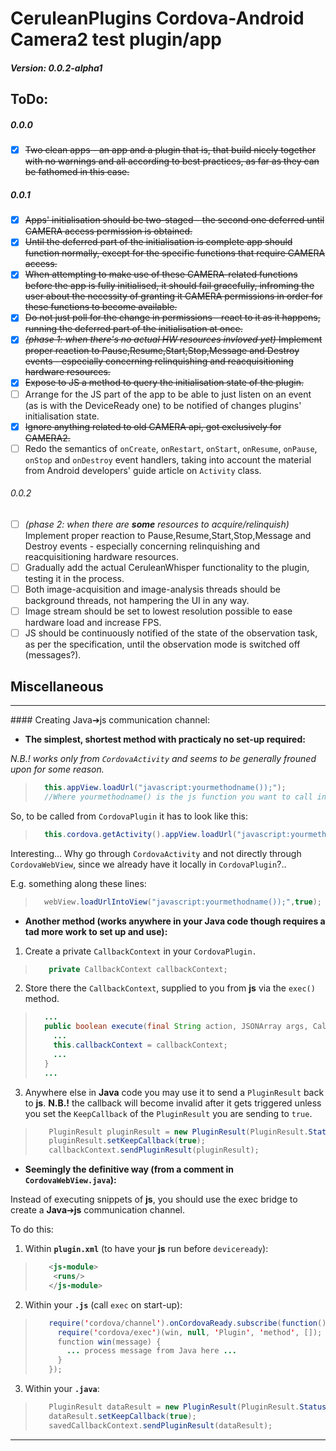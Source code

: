 # CeruleanPlugins Cordova-Android Camera2 test plugin/app
##### Version: 0.0.2-alpha1

## ToDo:
##### 0.0.0
- [x] ~~Two clean apps - an app and a plugin that is, that build nicely together with no warnings and all according to best practices, as far as they can be fathomed in this case.~~
##### 0.0.1
- [x] ~~Apps' initialisation should be two-staged - the second one deferred until CAMERA access permission is obtained.~~
- [x] ~~Until the deferred part of the initialisation is complete app should function normally, except for the specific functions that require CAMERA access.~~
- [x] ~~When attempting to make use of these CAMERA-related functions before the app is fully initialised, it should fail gracefully, infroming the user about the necessity of granting it CAMERA permissions in order for these functions to become available.~~
- [x] ~~Do not just poll for the change in permissions - react to it as it happens, running the deferred part of the initialisation at once.~~
- [x] ~~*(phase 1: when there's no actual HW resources invloved yet)* Implement proper reaction to Pause,Resume,Start,Stop,Message and Destroy events - especially concerning relinquishing and reacquisitioning hardware resources.~~
- [x] ~~Expose to JS a method to query the initialisation state of the plugin.~~
- [ ] Arrange for the JS part of the app to be able to just listen on an event (as is with the DeviceReady one) to be notified of changes plugins' initialisation state.
- [x] ~~Ignore anything related to old CAMERA api, got exclusively for CAMERA2.~~
- [ ] Redo the semantics of `onCreate`, `onRestart`, `onStart`, `onResume`, `onPause`, `onStop` and `onDestroy` event handlers, taking into account the material from Android developers' guide article on `Activity` class.
###### 0.0.2
- [ ] *(phase 2: when there are **some** resources to acquire/relinquish)* Implement proper reaction to Pause,Resume,Start,Stop,Message and Destroy events - especially concerning relinquishing and reacquisitioning hardware resources.
- [ ] Gradually add the actual CeruleanWhisper functionality to the plugin, testing it in the process.
- [ ] Both image-acquisition and image-analysis threads should be background threads, not hampering the UI in any way.
- [ ] Image stream should be set to lowest resolution possible to ease hardware load and increase FPS.
- [ ] JS should be continuously notified of the state of the observation task, as per the specification, until the observation mode is switched off (messages?).

## Miscellaneous

<hr>
#### Creating Java&#x2794;js communication channel:

* **The simplest, shortest method with practicaly no set-up required:**

*N.B.! works only from `CordovaActivity` and seems to be generally frouned upon for some reason.*

>```java
>   this.appView.loadUrl("javascript:yourmethodname());");
>   //Where yourmethodname() is the js function you want to call in webView.
>```
 
So, to be called from `CordovaPlugin` it has to look like this:

>```java
>   this.cordova.getActivity().appView.loadUrl("javascript:yourmethodname());");
>```

Interesting... Why go through `CordovaActivity` and not directly through `CordovaWebView`, since we already have it locally in `CordovaPlugin`?..
   
E.g. something along these lines:

>```java
>   webView.loadUrlIntoView("javascript:yourmethodname());",true);
>```

* **Another method (works anywhere in your Java code though requires a tad more work to set up and use):**

1. Create a private `CallbackContext` in your `CordovaPlugin.`
>   ```java
>      private CallbackContext callbackContext;
>   ```
2. Store there the `CallbackContext`, supplied to you from **js** via the `exec()` method.
>   ```java
>     ...
>     public boolean execute(final String action, JSONArray args, CallbackContext callbackContext) throws JSONException {
>       ... 
>       this.callbackContext = callbackContext; 
>       ...
>     }
>     ...
>   ```
3. Anywhere else in **Java** code you may use it to send a `PluginResult` back to **js**.
   **N.B.!** the callback will become invalid after it gets triggered unless you set the `KeepCallback` of the `PluginResult` you are sending to `true`.
>   ```java
>      PluginResult pluginResult = new PluginResult(PluginResult.Status.OK, "WHAT");
>      pluginResult.setKeepCallback(true);
>      callbackContext.sendPluginResult(pluginResult);
>   ```

* **Seemingly the definitive way (from a comment in `CordovaWebView.java`):**

Instead of executing snippets of **js**, you should use the exec bridge to create a **Java**&#x2794;**js** communication channel.

To do this:
   1. Within **`plugin.xml`** (to have your **js** run before `deviceready`):
>   ```xml
>      <js-module>
>       <runs/>
>      </js-module>
>   ```
   2. Within your **`.js`** (call `exec` on start-up):
>   ```java
>      require('cordova/channel').onCordovaReady.subscribe(function() {
>        require('cordova/exec')(win, null, 'Plugin', 'method', []);
>        function win(message) {
>          ... process message from Java here ...
>        }
>      });
>   ```
   3. Within your **`.java`**:
>   ```java
>      PluginResult dataResult = new PluginResult(PluginResult.Status.OK, CODE);
>      dataResult.setKeepCallback(true);
>      savedCallbackContext.sendPluginResult(dataResult);
>   ```
<hr>
